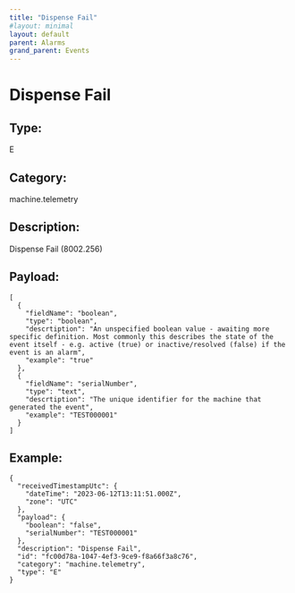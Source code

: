 ```yaml
---
title: "Dispense Fail"
#layout: minimal
layout: default
parent: Alarms
grand_parent: Events
---
```


# Dispense Fail

## Type:

E

## Category:

machine.telemetry

## Description: 

Dispense Fail (8002.256)

## Payload:

```
[
  {
    "fieldName": "boolean",
    "type": "boolean",
    "descrtiption": "An unspecified boolean value - awaiting more specific definition. Most commonly this describes the state of the event itself - e.g. active (true) or inactive/resolved (false) if the event is an alarm",
    "example": "true"
  },
  {
    "fieldName": "serialNumber",
    "type": "text",
    "descrtiption": "The unique identifier for the machine that generated the event",
    "example": "TEST000001"
  }
]
```

## Example:

```
{
  "receivedTimestampUtc": {
    "dateTime": "2023-06-12T13:11:51.000Z",
    "zone": "UTC"
  },
  "payload": {
    "boolean": "false",
    "serialNumber": "TEST000001"
  },
  "description": "Dispense Fail",
  "id": "fc00d78a-1047-4ef3-9ce9-f8a66f3a8c76",
  "category": "machine.telemetry",
  "type": "E"
}
```
